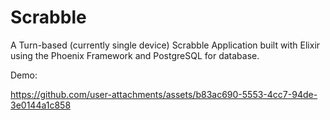 # Scrabble

A Turn-based (currently single device) Scrabble Application built with Elixir using the Phoenix Framework and PostgreSQL for database.


Demo:

https://github.com/user-attachments/assets/b83ac690-5553-4cc7-94de-3e0144a1c858

